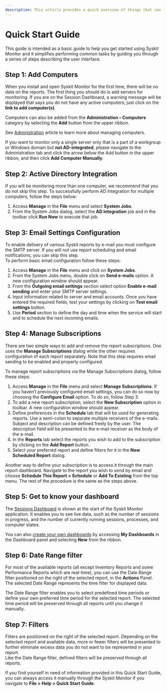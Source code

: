 ```yaml
---
description: This article provides a quick overview of things that can be done through the Syskit Monitor UI.
---
```


# Quick Start Guide

This guide is intended as a basic guide to help you get started using Syskit Monitor and it simplifies performing common tasks by guiding you through a series of steps describing the user interface.

## Step 1: Add Computers

When you install and open Syskit Monitor for the first time, there will be no data on the reports. The first thing you should do is add servers for monitoring. If you are on the Session Dashboard, a warning message will be displayed that says you do not have any active computers; just click on the **link to add computer\(s\)**.

Computers can also be added from the **Administration – Computers** category by selecting the **Add** button from the upper ribbon.

See [Administration](administration/servers-and-groups.md) article to learn more about managing computers.

If you want to monitor only a single server only that is a part of a workgroup or Windows domain but **not AD-integrated**, please navigate to the Administration tab and click the arrow below the Add button in the upper ribbon, and then click **Add Computer Manually**.

## Step 2: Active Directory Integration

If you will be monitoring more than one computer, we recommend that you do not skip this step. To successfully perform AD Integration for multiple computers, follow the steps below:

1. Access **Manage** in the **File** menu and select **System Jobs**.
2. From the System Jobs dialog, select the **AD integration** job and in the toolbar click **Run Now** to execute that job.

## Step 3: Email Settings Configuration

To enable delivery of various Syskit reports by e-mail you must configure the SMTP server. If you will not use report scheduling and email notifications, you can skip this step.  
To perform basic email configuration follow these steps:

1. Access **Manage** in the **File** menu and click on **System Jobs**.
2. From the System Jobs menu, double click on **Send e-mails** option. A new configuration window should appear.
3. From the **Outgoing email settings** section select option **Enable e-mail sending** and enter your SMTP server settings.
4. Input information related to server and email accounts. Once you have entered the required fields, test your settings by clicking on **Test email settings** button.
5. Use **Period** section to define the day and time when the service will start and to schedule the next incoming emails.

## Step 4: Manage Subscriptions

There are two simple ways to add and remove the report subscriptions. One uses the **Manage Subscriptions** dialog while the other requires configuration of each report separately. Note that this step requires email sending to be enabled and properly configured.

To manage report subscriptions via the Manage Subscriptions dialog, follow these steps:

1. Access **Manage** in the **File** menu and select **Manage Subscriptions**. If you haven’t previously configured email settings, you can do so now by choosing the **Configure Email** option. To do so, follow Step 3.
2. To add a new report subscription, select the **New Subscription** option in toolbar. A new configuration window should appear.
3. Define preferences in the **Schedule** tab that will be used for generating reports. Use a semi-colon to separate multiple receivers of the e-mails. Subject and description can be defined freely by the user. The description field will be presented to the e-mail receiver as the body of the e-mail.
4. In the **Reports** tab select the reports you wish to add to the subscription by clicking on the **Add Report** button.
5. Select your preferred report and define filters for it in the **New Scheduled Report** dialog.

Another way to define your subscription is to access it through the main report dashboard. Navigate to the report you wish to send by email and choose **Schedule This Report &gt; Schedule** or **Add To Existing** from the top menu. The rest of the procedure is the same as the steps above.

## Step 5: Get to know your dashboard

The [Sessions Dashboard](dashboards/sessions-dashboard.md) is shown at the start of the Syskit Monitor application. It enables you to see live data, such as the number of sessions in progress, and the number of currently running sessions, processes, and computer states.

You can also [create your own dashboards](../how-to/dashboards/create-custom-dashboard.md) by accessing **My Dashboards** in the Dashboard panel and selecting **New** from the ribbon.

## Step 6: Date Range filter

For most of the available reports \(all except Inventory Reports and some Performance Reports which are real-time\), you can use the Date Range filter positioned on the right of the selected report, in the **Actions** Panel. The selected Date Range represents the time filter for displayed data.

The Date Range filter enables you to select predefined time periods or define your own preferred time period for the selected report. The selected time period will be preserved through all reports until you change it manually.

## Step 7: Filters

Filters are positioned on the right of the selected report. Depending on the selected report and available data, more or fewer filters will be presented to further eliminate excess data you do not want to be represented in your report.  
Like the Date Range filter, defined filters will be preserved through all reports.

If you find yourself in need of information provided in this Quick Start Guide, you can always access it manually through the Syskit Monitor if you navigate to **File &gt; Help &gt; Quick Start Guide**.

